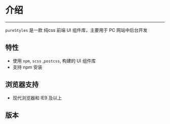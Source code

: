 # 介绍

----

`pureStyles` 是一款 纯css 前端 UI 组件库，主要用于 PC 网站中后台开发

## 特性

-  使用  `npm`, `scss` ,`postcss`, 构建的 UI 组件库
-  支持 npm 安装

## 浏览器支持

- 现代浏览器和 IE9 及以上
 
## 版本
